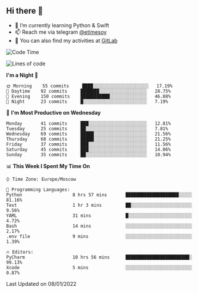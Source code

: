 ## Hi there 👋
- 🌱 I’m currently learning Python & Swift
- 📫 Reach me via telegram [@etimesoy](https://t.me/etimesoy/)
- 🦊 You can also find my activities at [GitLab](https://gitlab.com/etimesoy)

<!--START_SECTION:waka-->
![Code Time](http://img.shields.io/badge/Code%20Time-747%20hrs%209%20mins-blue)

![Lines of code](https://img.shields.io/badge/From%20Hello%20World%20I%27ve%20Written-181%20Thousand%20lines%20of%20code-blue)

**I'm a Night 🦉** 

```text
🌞 Morning    55 commits     ████░░░░░░░░░░░░░░░░░░░░░   17.19% 
🌆 Daytime    92 commits     ███████░░░░░░░░░░░░░░░░░░   28.75% 
🌃 Evening    150 commits    ███████████░░░░░░░░░░░░░░   46.88% 
🌙 Night      23 commits     █░░░░░░░░░░░░░░░░░░░░░░░░   7.19%

```
📅 **I'm Most Productive on Wednesday** 

```text
Monday       41 commits     ███░░░░░░░░░░░░░░░░░░░░░░   12.81% 
Tuesday      25 commits     ██░░░░░░░░░░░░░░░░░░░░░░░   7.81% 
Wednesday    69 commits     █████░░░░░░░░░░░░░░░░░░░░   21.56% 
Thursday     68 commits     █████░░░░░░░░░░░░░░░░░░░░   21.25% 
Friday       37 commits     ███░░░░░░░░░░░░░░░░░░░░░░   11.56% 
Saturday     45 commits     ███░░░░░░░░░░░░░░░░░░░░░░   14.06% 
Sunday       35 commits     ██░░░░░░░░░░░░░░░░░░░░░░░   10.94%

```


📊 **This Week I Spent My Time On** 

```text
⌚︎ Time Zone: Europe/Moscow

💬 Programming Languages: 
Python                   8 hrs 57 mins       ████████████████████░░░░░   81.16% 
Text                     1 hr 3 mins         ██░░░░░░░░░░░░░░░░░░░░░░░   9.56% 
YAML                     31 mins             █░░░░░░░░░░░░░░░░░░░░░░░░   4.72% 
Bash                     14 mins             ░░░░░░░░░░░░░░░░░░░░░░░░░   2.17% 
.env file                9 mins              ░░░░░░░░░░░░░░░░░░░░░░░░░   1.39%

🔥 Editors: 
PyCharm                  10 hrs 56 mins      ████████████████████████░   99.13% 
Xcode                    5 mins              ░░░░░░░░░░░░░░░░░░░░░░░░░   0.87%

```


 Last Updated on 08/01/2022
<!--END_SECTION:waka-->
